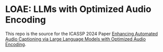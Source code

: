 # LOAE: LLMs with Optimized Audio Encoding

This repo is the source for the ICASSP 2024 Paper [Enhancing Automated Audio Captioning via Large Language Models with Optimized Audio Encoding](https://arxiv.org/abs/2308.11957). 

